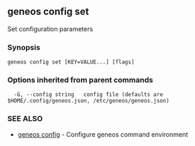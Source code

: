 ## geneos config set

Set configuration parameters

### Synopsis




```
geneos config set [KEY=VALUE...] [flags]
```

### Options inherited from parent commands

```
  -G, --config string   config file (defaults are $HOME/.config/geneos.json, /etc/geneos/geneos.json)
```

### SEE ALSO

* [geneos config](geneos_config.md)	 - Configure geneos command environment

